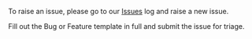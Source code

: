 <!-- markdownlint-disable first-line-h1 -->

To raise an issue, please go to our [Issues][Issues] log and raise a new issue.

Fill out the Bug or Feature template in full and submit the issue for triage.

<!--Reference links in article-->

[Issues]:     https://github.com/Azure/alz-terraform-accelerator/issues "Our issues log"